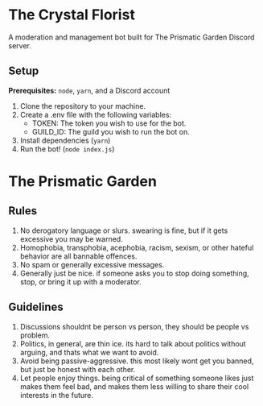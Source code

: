 # The Crystal Florist

A moderation and management bot built for The Prismatic Garden Discord server.

## Setup

**Prerequisites:** `node`, `yarn`, and a Discord account

1. Clone the repository to your machine.
2. Create a .env file with the following variables:
	- TOKEN: The token you wish to use for the bot.
	- GUILD_ID: The guild you wish to run the bot on.
3. Install dependencies (`yarn`)
4. Run the bot! (`node index.js`)

# The Prismatic Garden

## Rules
1. No derogatory language or slurs. swearing is fine, but if it gets excessive you may be warned.
2. Homophobia, transphobia, acephobia, racism, sexism, or other hateful behavior are all bannable offences.
3. No spam or generally excessive messages.
4. Generally just be nice. if someone asks you to stop doing something, stop, or bring it up with a moderator.

## Guidelines
1. Discussions shouldnt be person vs person, they should be people vs problem.
2. Politics, in general, are thin ice. its hard to talk about politics without arguing, and thats what we want to avoid.
3. Avoid being passive-aggressive. this most likely wont get you banned, but just be honest with each other.
4. Let people enjoy things. being critical of something someone likes just makes them feel bad, and makes them less willing to share their cool interests in the future.
